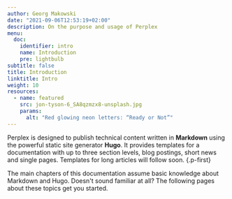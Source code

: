 ```yaml
---
author: Georg Makowski
date: "2021-09-06T12:53:19+02:00"
description: On the purpose and usage of Perplex
menu:
  doc:
    identifier: intro
    name: Introduction
    pre: lightbulb
subtitle: false
title: Introduction
linktitle: Intro
weight: 10
resources:
  - name: featured
    src: jon-tyson-6_SA8qzmzx8-unsplash.jpg
    params:
      alt: "Red glowing neon letters: “Ready or Not”"  
---
```


Perplex is designed to publish technical content written in **Markdown** using the powerful static site generator **Hugo**. It provides templates for a documentation with up to three section levels, blog postings, short news and single pages. Templates for long articles will follow soon.
{.p-first} <!--more-->

The main chapters of this documentation assume basic knowledge about Markdown and Hugo. Doesn't sound familiar at all? The following pages about these topics get you started.
